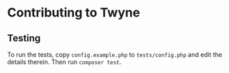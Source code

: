Contributing to Twyne
=====================

## Testing

To run the tests, copy `config.example.php` to `tests/config.php` and edit the details therein.
Then run `composer test`.
